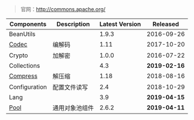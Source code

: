 

> 官网：http://commons.apache.org/



| Components      | Description  | Latest Version | **Released** |
| --------------- | ------------ | -------------- | ------------ |
| BeanUtils       |              | 1.9.3          | 2016-09-26   |
| [Codec](Codec/) | 编解码     | 1.11           | 2017-10-20   |
| Crypto          | 加解密       | 1.0.0          | 2016-07-22   |
| Collections     |              | 4.3 | **2019-02-16** |
| [Compress](Compress/)        | 解压缩       | 1.18           | 2018-08-16   |
| Configuration   | 配置文件读写 | 2.4            | 2018-10-29   |
| Lang |  | 3.9 | **2019-04-15** |
| [Pool](Pool/) | 通用对象池组件 | 2.6.2 | **2019-04-11** |

